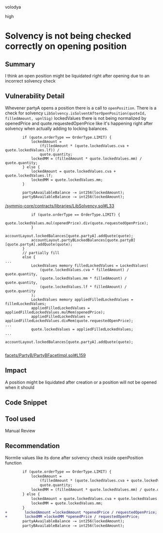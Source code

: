 volodya

high

# Solvency is not being checked correctly on opening position

## Summary
I think an open position might be liquidated right after opening due to an incorrect solvency check
## Vulnerability Detail
Whevener partyA opens a position there is a call to `openPosition`. There is a check for solvency `LibSolvency.isSolventAfterOpenPosition(quoteId, filledAmount, upnlSig)`
lockedValues there is not being normalized by openedPrice and quote.requestedOpenPrice like it's happening right after solvency when actually adding to locking balances.

```solidity
        if (quote.orderType == OrderType.LIMIT) {
            lockedAmount =
                (filledAmount * (quote.lockedValues.cva + quote.lockedValues.lf)) /
                quote.quantity;
            lockedMM = (filledAmount * quote.lockedValues.mm) / quote.quantity;
        } else {
            lockedAmount = quote.lockedValues.cva + quote.lockedValues.lf;
            lockedMM = quote.lockedValues.mm;
        }

        partyAAvailableBalance -= int256(lockedAmount);
        partyBAvailableBalance -= int256(lockedAmount);
```
[/symmio-core/contracts/libraries/LibSolvency.sol#L33](https://github.com/sherlock-audit/2023-06-symmetrical/blob/main/symmio-core/contracts/libraries/LibSolvency.sol#L33)

```solidity
            if (quote.orderType == OrderType.LIMIT) {
                quote.lockedValues.mul(openedPrice).div(quote.requestedOpenPrice);
            }
            accountLayout.lockedBalances[quote.partyA].addQuote(quote);
            accountLayout.partyBLockedBalances[quote.partyB][quote.partyA].addQuote(quote);
        }
        // partially fill
        else {
...
            LockedValues memory filledLockedValues = LockedValues(
                (quote.lockedValues.cva * filledAmount) / quote.quantity,
                (quote.lockedValues.mm * filledAmount) / quote.quantity,
                (quote.lockedValues.lf * filledAmount) / quote.quantity
            );
            LockedValues memory appliedFilledLockedValues = filledLockedValues;
            appliedFilledLockedValues = appliedFilledLockedValues.mulMem(openedPrice);
            appliedFilledLockedValues = appliedFilledLockedValues.divMem(quote.requestedOpenPrice);
...
            quote.lockedValues = appliedFilledLockedValues;
...
            accountLayout.lockedBalances[quote.partyA].addQuote(quote);
  
```
[facets/PartyB/PartyBFacetImpl.sol#L159](https://github.com/sherlock-audit/2023-06-symmetrical/blob/main/symmio-core/contracts/facets/PartyB/PartyBFacetImpl.sol#L159)
## Impact
A position might be liquidated after creation or a position will not be opened when it should
## Code Snippet

## Tool used

Manual Review

## Recommendation
Normlie values like its done after solvency check inside openPosition function

```diff
        if (quote.orderType == OrderType.LIMIT) {
            lockedAmount =
                (filledAmount * (quote.lockedValues.cva + quote.lockedValues.lf)) /
                quote.quantity;
            lockedMM = (filledAmount * quote.lockedValues.mm) / quote.quantity;
        } else {
            lockedAmount = quote.lockedValues.cva + quote.lockedValues.lf;
            lockedMM = quote.lockedValues.mm;
        }
+        lockedAmount =lockedAmount *openedPrice / requestedOpenPrice;
+        lockedMM =lockedMM *openedPrice / requestedOpenPrice;
        partyAAvailableBalance -= int256(lockedAmount);
        partyBAvailableBalance -= int256(lockedAmount);

```